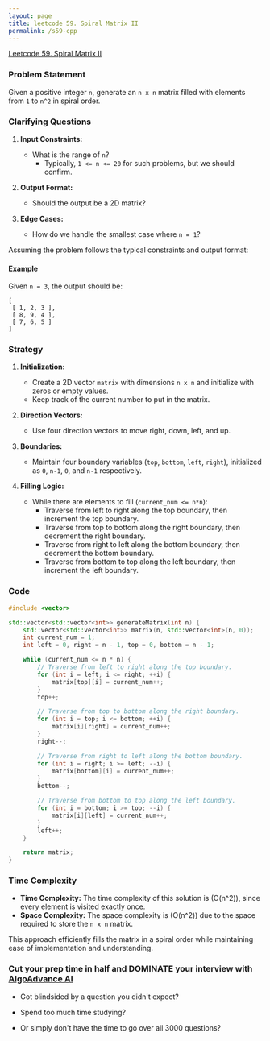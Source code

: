```yaml
---
layout: page
title: leetcode 59. Spiral Matrix II
permalink: /s59-cpp
---
```

[Leetcode 59. Spiral Matrix II](https://algoadvance.github.io/algoadvance/l59)
### Problem Statement

Given a positive integer `n`, generate an `n x n` matrix filled with elements from `1` to `n^2` in spiral order.

### Clarifying Questions

1. **Input Constraints:**
   - What is the range of `n`? 
     - Typically, `1 <= n <= 20` for such problems, but we should confirm.
   
2. **Output Format:**
   - Should the output be a 2D matrix?

3. **Edge Cases:**
   - How do we handle the smallest case where `n = 1`?

Assuming the problem follows the typical constraints and output format:

#### Example

Given `n = 3`, the output should be:
```
[
 [ 1, 2, 3 ],
 [ 8, 9, 4 ],
 [ 7, 6, 5 ]
]
```

### Strategy

1. **Initialization:**
   - Create a 2D vector `matrix` with dimensions `n x n` and initialize with zeros or empty values.
   - Keep track of the current number to put in the matrix.

2. **Direction Vectors:**
   - Use four direction vectors to move right, down, left, and up.

3. **Boundaries:**
   - Maintain four boundary variables (`top`, `bottom`, `left`, `right`), initialized as `0`, `n-1`, `0`, and `n-1` respectively.

4. **Filling Logic:**
   - While there are elements to fill (`current_num <= n*n`):
     - Traverse from left to right along the top boundary, then increment the top boundary.
     - Traverse from top to bottom along the right boundary, then decrement the right boundary.
     - Traverse from right to left along the bottom boundary, then decrement the bottom boundary.
     - Traverse from bottom to top along the left boundary, then increment the left boundary.

### Code

```cpp
#include <vector>

std::vector<std::vector<int>> generateMatrix(int n) {
    std::vector<std::vector<int>> matrix(n, std::vector<int>(n, 0));
    int current_num = 1;
    int left = 0, right = n - 1, top = 0, bottom = n - 1;

    while (current_num <= n * n) {
        // Traverse from left to right along the top boundary.
        for (int i = left; i <= right; ++i) {
            matrix[top][i] = current_num++;
        }
        top++;

        // Traverse from top to bottom along the right boundary.
        for (int i = top; i <= bottom; ++i) {
            matrix[i][right] = current_num++;
        }
        right--;

        // Traverse from right to left along the bottom boundary.
        for (int i = right; i >= left; --i) {
            matrix[bottom][i] = current_num++;
        }
        bottom--;

        // Traverse from bottom to top along the left boundary.
        for (int i = bottom; i >= top; --i) {
            matrix[i][left] = current_num++;
        }
        left++;
    }

    return matrix;
}
```

### Time Complexity

- **Time Complexity:** The time complexity of this solution is \(O(n^2)\), since every element is visited exactly once.
- **Space Complexity:** The space complexity is \(O(n^2)\) due to the space required to store the `n x n` matrix.

This approach efficiently fills the matrix in a spiral order while maintaining ease of implementation and understanding.


### Cut your prep time in half and DOMINATE your interview with [AlgoAdvance AI](https://algoAdvance.com)

- Got blindsided by a question you didn't expect?

- Spend too much time studying?

- Or simply don't have the time to go over all 3000 questions?

